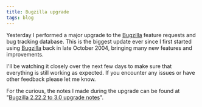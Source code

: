 ```yaml
---
title: Bugzilla upgrade
tags: blog
---
```


Yesterday I performed a major upgrade to the [Bugzilla](http://typechecked.net/wiki/Bugzilla) feature requests and bug tracking database. This is the biggest update ever since I first started using [Bugzilla](http://typechecked.net/wiki/Bugzilla) back in late October 2004, bringing many new features and improvements.

I'll be watching it closely over the next few days to make sure that everything is still working as expected. If you encounter any issues or have other feedback please let me know.

For the curious, the notes I made during the upgrade can be found at "[Bugzilla 2.22.2 to 3.0 upgrade notes](http://typechecked.net/wiki/Bugzilla%202.22.2%20to%203.0%20upgrade%20notes)".
